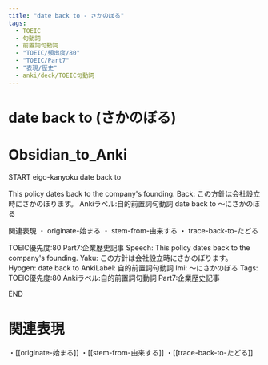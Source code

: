 ```yaml
---
title: "date back to - さかのぼる"
tags:
  - TOEIC
  - 句動詞
  - 前置詞句動詞
  - "TOEIC/頻出度/80"
  - "TOEIC/Part7"
  - "表現/歴史"
  - anki/deck/TOEIC句動詞
---
```


# date back to (さかのぼる)

# Obsidian_to_Anki
START
eigo-kanyoku
date back to

This policy dates back to the company's founding.
Back:
この方針は会社設立時にさかのぼります。
Ankiラベル:自的前置詞句動詞
date back to
〜にさかのぼる

関連表現
・ originate-始まる
・ stem-from-由来する
・ trace-back-to-たどる

TOEIC優先度:80
Part7:企業歴史記事
Speech: This policy dates back to the company's founding.
Yaku: この方針は会社設立時にさかのぼります。
Hyogen: date back to
AnkiLabel: 自的前置詞句動詞
Imi: 〜にさかのぼる
Tags: TOEIC優先度:80 Ankiラベル:自的前置詞句動詞 Part7:企業歴史記事
<!--ID: 1751241922011-->
END

# 関連表現
・[[originate-始まる]]
・[[stem-from-由来する]]
・[[trace-back-to-たどる]]
